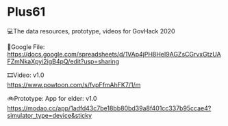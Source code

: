 # Plus61
💻The data resources, prototype, videos for GovHack 2020

📃Google File:<br/>
https://docs.google.com/spreadsheets/d/1VAp4jPH8HeI9AGZsCGrvxGtzUAFZmNkaXpyi2igB4pQ/edit?usp=sharing



🎞Video:
v1.0<br/>
https://www.powtoon.com/s/fvpFfmAhFK7/1/m


🚲Prototype:
App for elder: v1.0<br/>
https://modao.cc/app/1adfd43c7be18bb80bd39a8f401cc337b95ccae4?simulator_type=device&sticky
